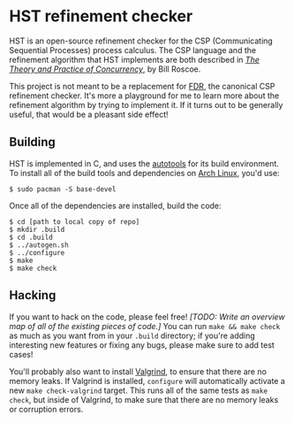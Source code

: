 # HST refinement checker

HST is an open-source refinement checker for the CSP (Communicating Sequential
Processes) process calculus.  The CSP language and the refinement algorithm that
HST implements are both described in [*The Theory and Practice of
Concurrency*](https://www.cs.ox.ac.uk/bill.roscoe/publications/68b.pdf), by Bill
Roscoe.

This project is not meant to be a replacement for [FDR][], the canonical CSP
refinement checker.  It's more a playground for me to learn more about the
refinement algorithm by trying to implement it.  If it turns out to be generally
useful, that would be a pleasant side effect!

[FDR]: http://www.cs.ox.ac.uk/projects/fdr/

## Building

HST is implemented in C, and uses the [autotools][] for its build environment.
To install all of the build tools and dependencies on [Arch Linux][], you'd use:

    $ sudo pacman -S base-devel

[Arch Linux]: https://www.archlinux.org/
[autotools]: https://autotools.io/index.html

Once all of the dependencies are installed, build the code:

    $ cd [path to local copy of repo]
    $ mkdir .build
    $ cd .build
    $ ../autogen.sh
    $ ../configure
    $ make
    $ make check

## Hacking

If you want to hack on the code, please feel free!  *[TODO: Write an overview
map of all of the existing pieces of code.]*  You can run `make && make check`
as much as you want from in your `.build` directory; if you're adding
interesting new features or fixing any bugs, please make sure to add test cases!

You'll probably also want to install [Valgrind][], to ensure that there are no
memory leaks.  If Valgrind is installed, `configure` will automatically activate
a new `make check-valgrind` target.  This runs all of the same tests as `make
check`, but inside of Valgrind, to make sure that there are no memory leaks or
corruption errors.

[Valgrind]: http://valgrind.org/
